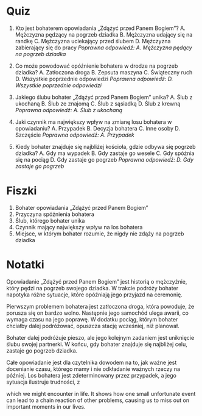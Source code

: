  # Quiz

1. Kto jest bohaterem opowiadania „Zdążyć przed Panem Bogiem”?
   A. Mężczyzna pędzący na pogrzeb dziadka
   B. Mężczyzna udający się na randkę
   C. Mężczyzna uciekający przed ślubem
   D. Mężczyzna zabierający się do pracy
   *Poprawna odpowiedź: A. Mężczyzna pędący na pogrzeb dziadka*

2. Co może powodować opóźnienie bohatera w drodze na pogrzeb dziadka?
   A. Zatłoczona droga
   B. Zepsuta maszyna
   C. Świąteczny ruch
   D. Wszystkie poprzednie odpowiedzi
   *Poprawna odpowiedź: D. Wszystkie poprzednie odpowiedzi*

3. Jakiego ślubu bohater „Zdążyć przed Panem Bogiem” unika?
   A. Ślub z ukochaną
   B. Ślub ze znajomą
   C. Ślub z sąsiadką
   D. Ślub z krewną
   *Poprawna odpowiedź: A. Ślub z ukochaną*

4. Jaki czynnik ma największy wpływ na zmianę losu bohatera w opowiadaniu?
   A. Przypadek
   B. Decyzja bohatera
   C. Inne osoby
   D. Szczęście
   *Poprawna odpowiedź: A. Przypadek*

5. Kiedy bohater znajduje się najbliżej kościoła, gdzie odbywa się pogrzeb dziadka?
   A. Gdy ma wypadek
   B. Gdy zastaje go wesele
   C. Gdy spóźnia się na pociąg
   D. Gdy zastaje go pogrzeb
   *Poprawna odpowiedź: D. Gdy zastaje go pogrzeb*

# Fiszki

1. Bohater opowiadania „Zdążyć przed Panem Bogiem”
2. Przyczyna spóźnienia bohatera
3. Ślub, którego bohater unika
4. Czynnik mający największy wpływ na los bohatera
5. Miejsce, w którym bohater rozumie, że nigdy nie zdąży na pogrzeb dziadka

# Notatki

Opowiadanie „Zdążyć przed Panem Bogiem” jest historią o mężczyźnie, który pędzi na pogrzeb swojego dziadka. W trakcie podróży bohater napotyka różne sytuacje, które opóźniają jego przyjazd na ceremonię.

Pierwszym problemem bohatera jest zatłoczona droga, która powoduje, że porusza się on bardzo wolno. Następnie jego samochód ulega awarii, co wymaga czasu na jego poprawę. W dodatku pociąg, którym bohater chciałby dalej podróżować, opuszcza stację wcześniej, niż planował.

Bohater dalej podróżuje pieszo, ale jego kolejnym zadaniem jest uniknięcie ślubu swojej partnerki. W końcu, gdy bohater znajduje się najbliżej celu, zastaje go pogrzeb dziadka.

Całe opowiadanie jest dla czytelnika dowodem na to, jak ważne jest docenianie czasu, którego mamy i nie odkładanie ważnych rzeczy na później. Los bohatera jest zdeterminowany przez przypadek, a jego sytuacja ilustruje trudności, z

 which we might encounter in life. It shows how one small unfortunate event can lead to a chain reaction of other problems, causing us to miss out on important moments in our lives.